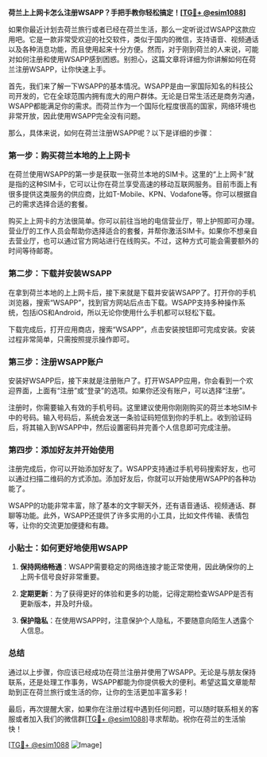 **荷兰上上网卡怎么注册WSAPP？手把手教你轻松搞定！[[TG💪+ @esim1088](https://t.me/s/esim1088)]**

如果你最近计划去荷兰旅行或者已经在荷兰生活，那么一定听说过WSAPP这款应用吧。它是一款非常受欢迎的社交软件，类似于国内的微信，支持语音、视频通话以及各种消息功能，而且使用起来十分方便。然而，对于刚到荷兰的人来说，可能对如何注册和使用WSAPP感到困惑。别担心，这篇文章将详细为你讲解如何在荷兰注册WSAPP，让你快速上手。

首先，我们来了解一下WSAPP的基本情况。WSAPP是由一家国际知名的科技公司开发的，它在全球范围内拥有庞大的用户群体。无论是日常生活还是商务沟通，WSAPP都能满足你的需求。而荷兰作为一个国际化程度很高的国家，网络环境也非常开放，因此使用WSAPP完全没有问题。

那么，具体来说，如何在荷兰注册WSAPP呢？以下是详细的步骤：

### 第一步：购买荷兰本地的上上网卡

在荷兰使用WSAPP的第一步是获取一张荷兰本地的SIM卡。这里的“上上网卡”就是指的这种SIM卡，它可以让你在荷兰享受高速的移动互联网服务。目前市面上有很多提供这类服务的供应商，比如T-Mobile、KPN、Vodafone等。你可以根据自己的需求选择合适的套餐。

购买上上网卡的方法很简单。你可以前往当地的电信营业厅，带上护照即可办理。营业厅的工作人员会帮助你选择适合的套餐，并帮你激活SIM卡。如果你不想亲自去营业厅，也可以通过官方网站进行在线购买。不过，这种方式可能会需要额外的时间等待邮寄。

### 第二步：下载并安装WSAPP

在拿到荷兰本地的上上网卡后，接下来就是下载并安装WSAPP了。打开你的手机浏览器，搜索“WSAPP”，找到官方网站后点击下载。WSAPP支持多种操作系统，包括iOS和Android，所以无论你使用什么手机都可以轻松下载。

下载完成后，打开应用商店，搜索“WSAPP”，点击安装按钮即可完成安装。安装过程非常简单，只需按照提示操作即可。

### 第三步：注册WSAPP账户

安装好WSAPP后，接下来就是注册账户了。打开WSAPP应用，你会看到一个欢迎界面，上面有“注册”或“登录”的选项。如果你还没有账户，可以选择“注册”。

注册时，你需要输入有效的手机号码。这里建议使用你刚刚购买的荷兰本地SIM卡中的号码。输入号码后，系统会发送一条验证码短信到你的手机上。收到验证码后，将其输入到WSAPP中，然后设置密码并完善个人信息即可完成注册。

### 第四步：添加好友并开始使用

注册完成后，你可以开始添加好友了。WSAPP支持通过手机号码搜索好友，也可以通过扫描二维码的方式添加。添加好友后，你就可以开始使用WSAPP的各种功能了。

WSAPP的功能非常丰富，除了基本的文字聊天外，还有语音通话、视频通话、群聊等功能。此外，WSAPP还提供了许多实用的小工具，比如文件传输、表情包等，让你的交流更加便捷和有趣。

### 小贴士：如何更好地使用WSAPP

1. **保持网络畅通**：WSAPP需要稳定的网络连接才能正常使用，因此确保你的上上网卡信号良好非常重要。
   
2. **定期更新**：为了获得更好的体验和更多的功能，记得定期检查WSAPP是否有更新版本，并及时升级。

3. **保护隐私**：在使用WSAPP时，注意保护个人隐私，不要随意向陌生人透露个人信息。

### 总结

通过以上步骤，你应该已经成功在荷兰注册并使用了WSAPP。无论是与朋友保持联系，还是处理工作事务，WSAPP都能为你提供极大的便利。希望这篇文章能帮助到正在荷兰旅行或生活的你，让你的生活更加丰富多彩！

最后，再次提醒大家，如果你在注册过程中遇到任何问题，可以随时联系相关的客服或者加入我们的微信群[[TG💪+ @esim1088](https://t.me/s/esim1088)]寻求帮助。祝你在荷兰的生活愉快！

[[TG💪+ @esim1088](https://t.me/s/esim1088) ![Image](https://i.postimg.cc/4NQfJmqS/Snipaste-2025-05-13-00-14-12.png)]